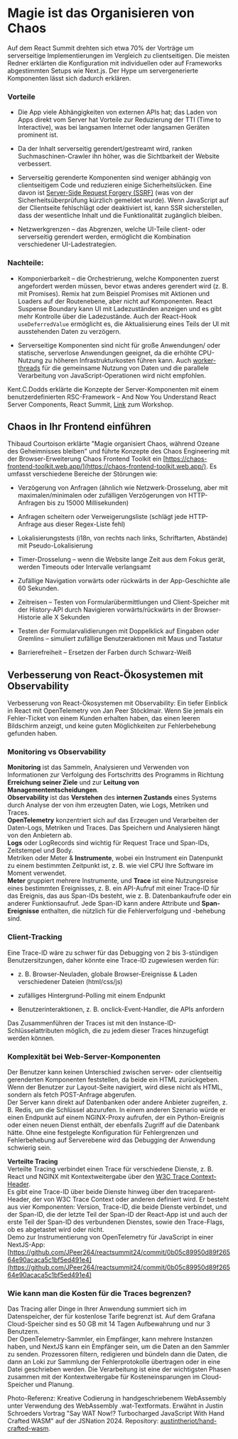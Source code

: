 # Magie ist das Organisieren von Chaos

Auf dem React Summit drehten sich etwa 70% der Vorträge um serverseitige Implementierungen im Vergleich zu clientseitigen. Die meisten Redner erklärten die Konfiguration mit individuellen oder auf Frameworks abgestimmten Setups wie Next.js. Der Hype um servergenerierte Komponenten lässt sich dadurch erklären.

### Vorteile

*   Die App viele Abhängigkeiten von externen APIs hat; das Laden von Apps direkt vom Server hat Vorteile zur Reduzierung der TTI (Time to Interactive), was bei langsamen Internet oder langsamen Geräten prominent ist.
    
*   Da der Inhalt serverseitig gerendert/gestreamt wird, ranken Suchmaschinen-Crawler ihn höher, was die Sichtbarkeit der Website verbessert.
    
*   Serverseitig gerenderte Komponenten sind weniger abhängig von clientseitigem Code und reduzieren einige Sicherheitslücken. Eine davon ist [Server-Side Request Forgery (SSRF)](https://cwe.mitre.org/data/definitions/918.html) (was von der Sicherheitsüberprüfung kürzlich gemeldet wurde). Wenn JavaScript auf der Clientseite fehlschlägt oder deaktiviert ist, kann SSR sicherstellen, dass der wesentliche Inhalt und die Funktionalität zugänglich bleiben.
    
*   Netzwerkgrenzen – das Abgrenzen, welche UI-Teile client- oder serverseitig gerendert werden, ermöglicht die Kombination verschiedener UI-Ladestrategien.
    

### Nachteile:

*   Komponierbarkeit – die Orchestrierung, welche Komponenten zuerst angefordert werden müssen, bevor etwas anderes gerendert wird (z. B. mit Promises). Remix hat zum Beispiel Promises mit Aktionen und Loaders auf der Routenebene, aber nicht auf Komponenten. React Suspense Boundary kann UI mit Ladezuständen anzeigen und es gibt mehr Kontrolle über die Ladezustände. Auch der React-Hook `useDeferredValue` ermöglicht es, die Aktualisierung eines Teils der UI mit ausstehenden Daten zu verzögern.
    
*   Serverseitige Komponenten sind nicht für große Anwendungen/ oder statische, serverlose Anwendungen geeignet, da die erhöhte CPU-Nutzung zu höheren Infrastrukturkosten führen kann. Auch [worker-threads](https://nodejs.org/api/worker_threads.html) für die gemeinsame Nutzung von Daten und die parallele Verarbeitung von JavaScript-Operationen wird nicht empfohlen.
    

Kent.C.Dodds erklärte die Konzepte der Server-Komponenten mit einem benutzerdefinierten RSC-Framework – And Now You Understand React Server Components, React Summit, [Link](https://github.com//epicweb-dev/react-server-components) zum Workshop.

## Chaos in Ihr Frontend einführen

Thibaud Courtoison erklärte "Magie organisiert Chaos, während Ozeane des Geheimnisses bleiben" und führte Konzepte des Chaos Engineering mit der Browser-Erweiterung Chaos Frontend Toolkit ein [https://chaos-frontend-toolkit.web.app/](https://chaos-frontend-toolkit.web.app/). Es umfasst verschiedene Bereiche der Störungen wie:

*   Verzögerung von Anfragen (ähnlich wie Netzwerk-Drosselung, aber mit maximalen/minimalen oder zufälligen Verzögerungen von HTTP-Anfragen bis zu 15000 Millisekunden)
    
*   Anfragen scheitern oder Verweigerungsliste (schlägt jede HTTP-Anfrage aus dieser Regex-Liste fehl)
    
*   Lokalisierungstests (i18n, von rechts nach links, Schriftarten, Abstände) mit Pseudo-Lokalisierung
    
*   Timer-Drosselung – wenn die Website lange Zeit aus dem Fokus gerät, werden Timeouts oder Intervalle verlangsamt
    
*   Zufällige Navigation vorwärts oder rückwärts in der App-Geschichte alle 60 Sekunden.
    
*   Zeitreisen – Testen von Formularübermittlungen und Client-Speicher mit der History-API durch Navigieren vorwärts/rückwärts in der Browser-Historie alle X Sekunden
    
*   Testen der Formularvalidierungen mit Doppelklick auf Eingaben oder Gremlins – simuliert zufällige Benutzeraktionen mit Maus und Tastatur
    
*   Barrierefreiheit – Ersetzen der Farben durch Schwarz-Weiß
    

## Verbesserung von React-Ökosystemen mit Observability

Verbesserung von React-Ökosystemen mit Observability: Ein tiefer Einblick in React mit OpenTelemetry von Jan Peer Stöcklmair. Wenn Sie jemals ein Fehler-Ticket von einem Kunden erhalten haben, das einen leeren Bildschirm anzeigt, und keine guten Möglichkeiten zur Fehlerbehebung gefunden haben.

### Monitoring vs Observability

**Monitoring** ist das Sammeln, Analysieren und Verwenden von Informationen zur Verfolgung des Fortschritts des Programms in Richtung **Erreichung seiner Ziele** und zur **Leitung von Managemententscheidungen**.  
**Observability** ist das **Verstehen** des **internen Zustands** eines Systems durch Analyse der von ihm erzeugten Daten, wie Logs, Metriken und Traces.  
**OpenTelemetry** konzentriert sich auf das Erzeugen und Verarbeiten der Daten-Logs, Metriken und Traces. Das Speichern und Analysieren hängt von den Anbietern ab.  
**Logs** oder LogRecords sind wichtig für Request Trace und Span-IDs, Zeitstempel und Body.  
Metriken oder Meter & **Instrumente**, wobei ein Instrument ein Datenpunkt zu einem bestimmten Zeitpunkt ist, z. B. wie viel CPU Ihre Software im Moment verwendet.  
**Meter** gruppiert mehrere Instrumente, und **Trace** ist eine Nutzungsreise eines bestimmten Ereignisses, z. B. ein API-Aufruf mit einer Trace-ID für das Ereignis, das aus Span-IDs besteht, wie z. B. Datenbankaufrufe oder ein anderer Funktionsaufruf. Jede Span-ID kann andere Attribute und **Span-Ereignisse** enthalten, die nützlich für die Fehlerverfolgung und -behebung sind.

### Client-Tracking 
Eine Trace-ID wäre zu schwer für das Debugging von 2 bis 3-stündigen Benutzersitzungen, daher könnte eine Trace-ID zugewiesen werden für:

*   z. B. Browser-Neuladen, globale Browser-Ereignisse & Laden verschiedener Dateien (html/css/js)
    
*   zufälliges Hintergrund-Polling mit einem Endpunkt
    
*   Benutzerinteraktionen, z. B. onclick-Event-Handler, die APIs anfordern
    

Das Zusammenführen der Traces ist mit den Instance-ID-Schlüsselattributen möglich, die zu jedem dieser Traces hinzugefügt werden können.

### Komplexität bei Web-Server-Komponenten

Der Benutzer kann keinen Unterschied zwischen server- oder clientseitig gerenderten Komponenten feststellen, da beide ein HTML zurückgeben. Wenn der Benutzer zur Layout-Seite navigiert, wird diese nicht als HTML, sondern als fetch POST-Anfrage abgerufen.  
Der Server kann direkt auf Datenbanken oder andere Anbieter zugreifen, z. B. Redis, um die Schlüssel abzurufen. In einem anderen Szenario würde er einen Endpunkt auf einem NGINX-Proxy aufrufen, der ein Python-Ereignis oder einen neuen Dienst enthält, der ebenfalls Zugriff auf die Datenbank hätte. Ohne eine festgelegte Konfiguration für Fehlergrenzen und Fehlerbehebung auf Serverebene wird das Debugging der Anwendung schwierig sein.

**Verteilte Tracing**  
Verteilte Tracing verbindet einen Trace für verschiedene Dienste, z. B. React und NGINX mit Kontextweitergabe über den [W3C Trace Context-Header](https://www.w3.org/TR/trace-context).  
Es gibt eine Trace-ID über beide Dienste hinweg über den traceparent-Header, der von W3C Trace Context oder anderen definiert wird. Er besteht aus vier Komponenten: Version, Trace-ID, die beide Dienste verbindet, und der Span-ID, die der letzte Teil der Span-ID der React-App ist und auch der erste Teil der Span-ID des verbundenen Dienstes, sowie den Trace-Flags, ob es abgetastet wird oder nicht.  
Demo zur Instrumentierung von OpenTelemetry für JavaScript in einer NextJS-App: [https://github.com/JPeer264/reactsummit24/commit/0b05c89950d89f26564e90acaca5c1bf5ed491e4](https://github.com/JPeer264/reactsummit24/commit/0b05c89950d89f26564e90acaca5c1bf5ed491e4)

### Wie kann man die Kosten für die Traces begrenzen?

Das Tracing aller Dinge in Ihrer Anwendung summiert sich im Datenspeicher, der für kostenlose Tarife begrenzt ist. Auf dem Grafana Cloud-Speicher sind es 50 GB mit 14 Tagen Aufbewahrung und nur 3 Benutzern.  
Der OpenTelemetry-Sammler, ein Empfänger, kann mehrere Instanzen haben, und NextJS kann ein Empfänger sein, um die Daten an den Sammler zu senden. Prozessoren filtern, redigieren und bündeln dann die Daten, die dann an Loki zur Sammlung der Fehlerprotokolle übertragen oder in eine Datei geschrieben werden. Die Verarbeitung ist eine der wichtigsten Phasen zusammen mit der Kontextweitergabe für Kosteneinsparungen im Cloud-Speicher und Planung.

Photo-Referenz: Kreative Codierung in handgeschriebenem WebAssembly unter Verwendung des WebAssembly .wat-Textformats. Erwähnt in Justin Schroeders Vortrag "Say WAT Now!? Turbocharged JavaScript With Hand Crafted WASM" auf der JSNation 2024. Repository: [austintheriot/hand-crafted-wasm](https://github.com/austintheriot/hand-crafted-wasm/tree/master).
